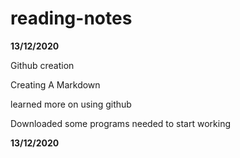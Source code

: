 # reading-notes

**13/12/2020**

Github creation 

Creating A Markdown

learned more on using github

Downloaded some programs needed to start working

**13/12/2020**


